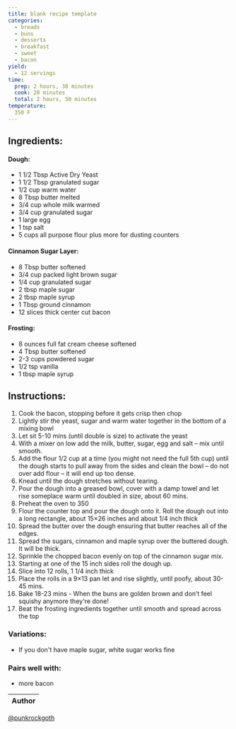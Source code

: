 ```yaml
---
title: blank recipe template
categories:
  - breads
  - buns
  - desserts
  - breakfast
  - sweet
  - bacon
yield:
  - 12 servings
time:  
  prep: 2 hours, 30 minutes
  cook: 20 minutes
  total: 2 hours, 50 minutes
temperature:
  350 F
---
```


## Ingredients:
#### Dough:
* 1 1/2 Tbsp Active Dry Yeast
* 1 1/2 Tbsp granulated sugar
* 1/2 cup warm water
* 8 Tbsp butter melted
* 3/4 cup whole milk warmed
* 3/4 cup granulated sugar
* 1 large egg
* 1 tsp salt
* 5 cups all purpose flour plus more for dusting counters

#### Cinnamon Sugar Layer:
* 8 Tbsp butter softened
* 3/4 cup packed light brown sugar
* 1/4 cup granulated sugar
* 2 tbsp maple sugar
* 2 tbsp maple syrup
* 1 Tbsp ground cinnamon
* 12 slices thick center cut bacon

#### Frosting:
* 8 ounces full fat cream cheese softened
* 4 Tbsp butter softened
* 2-3 cups powdered sugar
* 1/2 tsp vanilla
* 1 tbsp maple syrup

## Instructions:
1. Cook the bacon, stopping before it gets crisp then chop
2. Lightly stir the yeast, sugar and warm water together in the bottom of a mixing bowl
3. Let sit 5-10 mins (until double is size) to activate the yeast
4. With a mixer on low add the milk, butter, sugar, egg and salt – mix until smooth.
5. Add the flour 1/2 cup at a time (you might not need the full 5th cup) until the dough starts to pull away from the sides and clean the bowl – do not over add flour – it will end up too dense.
6. Knead until the dough stretches without tearing.
7. Pour the dough into a greased bowl, cover with a damp towel and let rise someplace warm until doubled in size, about 60 mins.
8. Preheat the oven to 350
9. Flour the counter top and pour the dough onto it. Roll the dough out into a long rectangle, about 15×26 inches and about 1/4 inch thick
10. Spread the butter over the dough ensuring that butter reaches all of the edges.
11. Spread the sugars, cinnamon and maple syrup over the buttered dough. It will be thick.
12. Sprinkle the chopped bacon evenly on top of the cinnamon sugar mix.
13. Starting at one of the 15 inch sides roll the dough up.
14. Slice into 12 rolls, 1 1/4 inch thick
15. Place the rolls in a 9×13 pan let and rise slightly, until poofy, about 30-45 mins.
16. Bake 18-23 mins - When the buns are golden brown and don’t feel squishy anymore they're done!
17. Beat the frosting ingredients together until smooth and spread across the top


### Variations:
* If you don't have maple sugar, white sugar works fine

### Pairs well with:
* more bacon

Author |
------ |
[@punkrockgoth](https://github.com/punkrockgoth)
